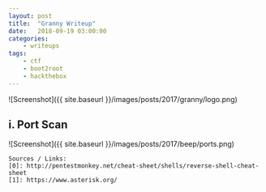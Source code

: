 ```yaml
---
layout: post
title:	"Granny Writeup"
date:	2018-09-19 03:00:00
categories:
    - writeups
tags:
    - ctf
    - boot2root
    - hackthebox
---
```

<head>
	<title> Granny Writeup | HackTheBox </title>
</head>

![Screenshot]({{ site.baseurl }}/images/posts/2017/granny/logo.png)

## i. Port Scan

![Screenshot]({{ site.baseurl }}/images/posts/2017/beep/ports.png)



~~~
Sources / Links:
[0]: http://pentestmonkey.net/cheat-sheet/shells/reverse-shell-cheat-sheet
[1]: https://www.asterisk.org/
~~~


